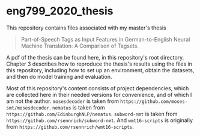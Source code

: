 # eng799_2020_thesis
This repository contains files associated with my master's thesis

> Part-of-Speech Tags as Input Features in German-to-English Neural Machine Translation: A Comparison of Tagsets.

A pdf of the thesis can be found here, in this repository's root directory. Chapter 3 describes how to reproduce the thesis's results using the files in this repository, including how to set up an environment, obtain the datasets, and then do model training and evaluation.

Most of this repository's content consists of project dependencies, which are collected here in their needed versions for convenience, and of which I am not the author. `mosesdecoder` is taken from `https://github.com/moses-smt/mosesdecoder`. `nematus` is taken from `https://github.com/EdinburghNLP/nematus`. `subword-nmt` is taken from `https://github.com/rsennrich/subword-nmt`. And `wmt16-scripts` is originally from `https://github.com/rsennrich/wmt16-scripts`.
